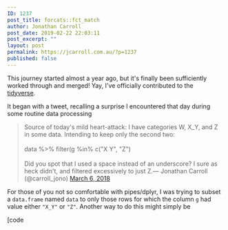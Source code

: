 ```yaml
---
ID: 1237
post_title: forcats::fct_match
author: Jonathan Carroll
post_date: 2019-02-22 22:03:11
post_excerpt: ""
layout: post
permalink: https://jcarroll.com.au/?p=1237
published: false
---
```

<!-- wp:paragraph -->
<p>This journey started almost a year ago, but it's finally been sufficiently worked through and merged! Yay, I've officially contributed to the <a href="https://www.tidyverse.org/">tidyverse</a>. </p>
<!-- /wp:paragraph -->

<!-- wp:more -->
<!--more-->
<!-- /wp:more -->

<!-- wp:paragraph -->
<p>It began with a tweet, recalling a surprise I encountered that day during some routine data processing</p>
<!-- /wp:paragraph -->

<!-- wp:quote -->
<blockquote class="wp-block-quote"><p>Source of today's mild heart-attack: I have categories W, X_Y, and Z in some data. Intending to keep only the second two:<br><br>data %&gt;% filter(g %in% c("X Y", "Z")<br><br>Did you spot that I used a space instead of an underscore? I sure as heck didn't, and filtered excessively to just Z.— Jonathan Carroll (@carroll_jono) <a href="https://twitter.com/carroll_jono/status/971093803099541504?ref_src=twsrc%5Etfw">March 6, 2018</a></p></blockquote>
<!-- /wp:quote -->

<!-- wp:paragraph -->
<p>For those of you not so comfortable with pipes/<g class="gr_ gr_8 gr-alert gr_spell gr_inline_cards gr_run_anim ContextualSpelling" id="8" data-gr-id="8">dplyr</g>, I was trying to subset a <code>data.frame</code> <g class="gr_ gr_76 gr-alert gr_gramm gr_inline_cards gr_run_anim Style multiReplace" id="76" data-gr-id="76">named </g><code>data</code><g class="gr_ gr_76 gr-alert gr_gramm gr_inline_cards gr_disable_anim_appear Style multiReplace" id="76" data-gr-id="76"> to</g> only those rows for which the <g class="gr_ gr_58 gr-alert gr_gramm gr_inline_cards gr_run_anim Style multiReplace" id="58" data-gr-id="58">column </g><code>g</code><g class="gr_ gr_58 gr-alert gr_gramm gr_inline_cards gr_disable_anim_appear Style multiReplace" id="58" data-gr-id="58"> had</g> value <g class="gr_ gr_48 gr-alert gr_gramm gr_inline_cards gr_run_anim Style multiReplace" id="48" data-gr-id="48">either </g><code>"X_Y"</code><g class="gr_ gr_48 gr-alert gr_gramm gr_inline_cards gr_disable_anim_appear Style multiReplace" id="48" data-gr-id="48"> </g><g class="gr_ gr_49 gr-alert gr_gramm gr_inline_cards gr_run_anim Style multiReplace" id="49" data-gr-id="49"><g class="gr_ gr_48 gr-alert gr_gramm gr_inline_cards gr_disable_anim_appear Style multiReplace" id="48" data-gr-id="48">or</g> </g><code>"Z"</code><g class="gr_ gr_49 gr-alert gr_gramm gr_inline_cards gr_disable_anim_appear Style multiReplace" id="49" data-gr-id="49">.</g> Another way to do this might simply be</p>
<!-- /wp:paragraph -->

<!-- wp:paragraph -->
<p>[code</p>
<!-- /wp:paragraph -->